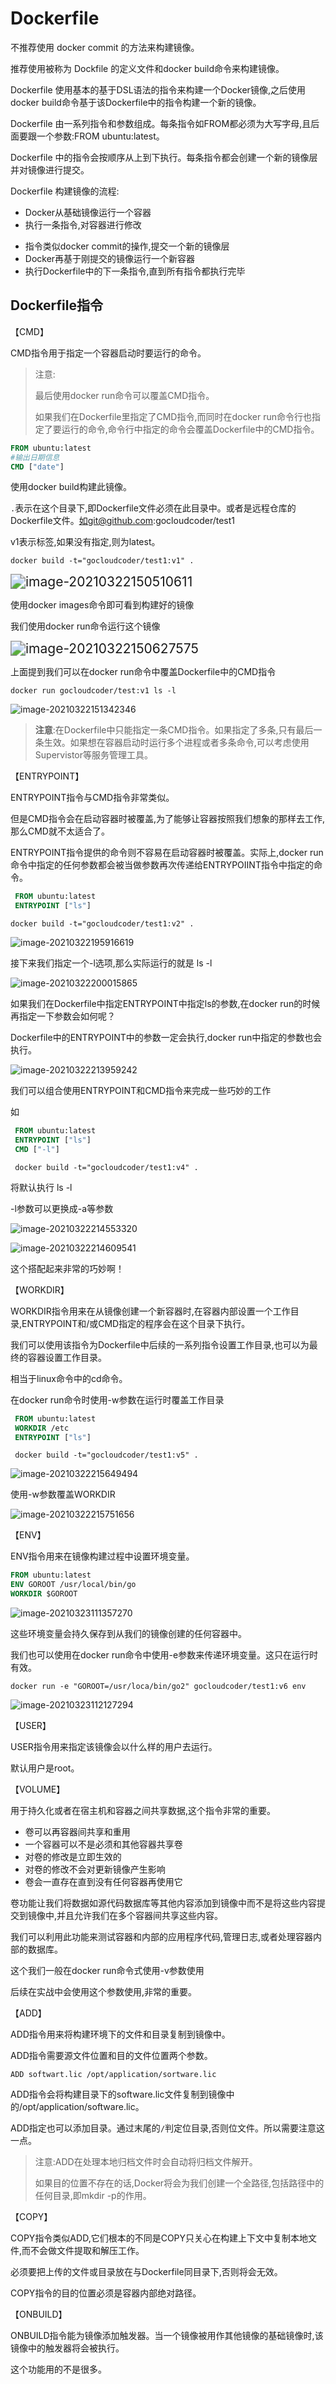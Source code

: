 # Dockerfile

不推荐使用 docker commit 的方法来构建镜像。

推荐使用被称为 Dockfile 的定义文件和docker build命令来构建镜像。

Dockerfile 使用基本的基于DSL语法的指令来构建一个Docker镜像,之后使用docker build命令基于该Dockerfile中的指令构建一个新的镜像。

Dockerfile 由一系列指令和参数组成。每条指令如FROM都必须为大写字母,且后面要跟一个参数:FROM ubuntu:latest。

Dockerfile 中的指令会按顺序从上到下执行。每条指令都会创建一个新的镜像层并对镜像进行提交。

Dockerfile 构建镜像的流程:

- Docker从基础镜像运行一个容器
- 执行一条指令,对容器进行修改
* 指令类似docker commit的操作,提交一个新的镜像层
* Docker再基于刚提交的镜像运行一个新容器
* 执行Dockerfile中的下一条指令,直到所有指令都执行完毕

## Dockerfile指令

【CMD】

CMD指令用于指定一个容器启动时要运行的命令。

> 注意:
>
> 最后使用docker run命令可以覆盖CMD指令。
>
> 如果我们在Dockerfile里指定了CMD指令,而同时在docker run命令行也指定了要运行的命令,命令行中指定的命令会覆盖Dockerfile中的CMD指令。

```Dockerfile
FROM ubuntu:latest
#输出日期信息
CMD ["date"]
```

使用docker build构建此镜像。

`.`表示在这个目录下,即Dockerfile文件必须在此目录中。或者是远程仓库的Dockerfile文件。如git@github.com:gocloudcoder/test1

v1表示标签,如果没有指定,则为latest。

```shell
docker build -t="gocloudcoder/test1:v1" .
```

<img src="http://resource.gocloudcoder.com/image-20210322150510611.png" alt="image-20210322150510611" style="zoom:150%;" />

使用docker images命令即可看到构建好的镜像

我们使用docker run命令运行这个镜像

<img src="http://resource.gocloudcoder.com/image-20210322150627575.png" alt="image-20210322150627575" style="zoom:150%;" />

上面提到我们可以在docker run命令中覆盖Dockerfile中的CMD指令

```shell
docker run gocloudcoder/test:v1 ls -l
```

![image-20210322151342346](http://resource.gocloudcoder.com/image-20210322151342346.png)

> **注意**:在Dockerfile中只能指定一条CMD指令。如果指定了多条,只有最后一条生效。如果想在容器启动时运行多个进程或者多条命令,可以考虑使用Supervistor等服务管理工具。

【ENTRYPOINT】

  ENTRYPOINT指令与CMD指令非常类似。

但是CMD指令会在启动容器时被覆盖,为了能够让容器按照我们想象的那样去工作,那么CMD就不太适合了。

ENTRYPOINT指令提供的命令则不容易在启动容器时被覆盖。实际上,docker run命令中指定的任何参数都会被当做参数再次传递给ENTRYPOIINT指令中指定的命令。

```Dockerfile
 FROM ubuntu:latest
 ENTRYPOINT ["ls"]
```

```shell
docker build -t="gocloudcoder/test1:v2" .
```

![image-20210322195916619](http://resource.gocloudcoder.com/image-20210322195916619.png)

接下来我们指定一个-l选项,那么实际运行的就是 ls -l

![image-20210322200015865](http://resource.gocloudcoder.com/image-20210322200015865.png)

如果我们在Dockerfile中指定ENTRYPOINT中指定ls的参数,在docker run的时候再指定一下参数会如何呢？

Dockerfile中的ENTRYPOINT中的参数一定会执行,docker run中指定的参数也会执行。

![image-20210322213959242](http://resource.gocloudcoder.com/image-20210322213959242.png)

我们可以组合使用ENTRYPOINT和CMD指令来完成一些巧妙的工作

如

```Dockerfile
 FROM ubuntu:latest
 ENTRYPOINT ["ls"]
 CMD ["-l"]
```

```shell
 docker build -t="gocloudcoder/test1:v4" .
```

将默认执行 ls -l

-l参数可以更换成-a等参数

![image-20210322214553320](http://resource.gocloudcoder.com/image-20210322214553320.png)

![image-20210322214609541](http://resource.gocloudcoder.com/image-20210322214609541.png)

这个搭配起来非常的巧妙啊！

【WORKDIR】

WORKDIR指令用来在从镜像创建一个新容器时,在容器内部设置一个工作目录,ENTRYPOINT和/或CMD指定的程序会在这个目录下执行。

我们可以使用该指令为Dockerfile中后续的一系列指令设置工作目录,也可以为最终的容器设置工作目录。

相当于linux命令中的cd命令。

在docker run命令时使用-w参数在运行时覆盖工作目录

```Dockerfile
 FROM ubuntu:latest
 WORKDIR /etc
 ENTRYPOINT ["ls"]
```

```shell
 docker build -t="gocloudcoder/test1:v5" .
```

![image-20210322215649494](http://resource.gocloudcoder.com/image-20210322215649494.png)

使用-w参数覆盖WORKDIR

![image-20210322215751656](http://resource.gocloudcoder.com/image-20210322215751656.png)

【ENV】

ENV指令用来在镜像构建过程中设置环境变量。

```Dockerfile
FROM ubuntu:latest
ENV GOROOT /usr/local/bin/go
WORKDIR $GOROOT
```

![image-20210323111357270](http://resource.gocloudcoder.com/image-20210323111357270.png)

这些环境变量会持久保存到从我们的镜像创建的任何容器中。

我们也可以使用在docker run命令中使用-e参数来传递环境变量。这只在运行时有效。

```shell
docker run -e "GOROOT=/usr/loca/bin/go2" gocloudcoder/test1:v6 env
```

![image-20210323112127294](http://resource.gocloudcoder.com/image-20210323112127294.png)

【USER】

USER指令用来指定该镜像会以什么样的用户去运行。

默认用户是root。

【VOLUME】

用于持久化或者在宿主机和容器之间共享数据,这个指令非常的重要。

* 卷可以再容器间共享和重用
* 一个容器可以不是必须和其他容器共享卷
* 对卷的修改是立即生效的
* 对卷的修改不会对更新镜像产生影响
* 卷会一直存在直到没有任何容器再使用它

卷功能让我们将数据如源代码数据库等其他内容添加到镜像中而不是将这些内容提交到镜像中,并且允许我们在多个容器间共享这些内容。

我们可以利用此功能来测试容器和内部的应用程序代码,管理日志,或者处理容器内部的数据库。

这个我们一般在docker run命令式使用-v参数使用

后续在实战中会使用这个参数使用,非常的重要。

【ADD】

ADD指令用来将构建环境下的文件和目录复制到镜像中。

ADD指令需要源文件位置和目的文件位置两个参数。

```shell
ADD softwart.lic /opt/application/sortware.lic
```

ADD指令会将构建目录下的software.lic文件复制到镜像中的/opt/application/software.lic。

ADD指定也可以添加目录。通过末尾的`/`判定位目录,否则位文件。所以需要注意这一点。

> 注意:ADD在处理本地归档文件时会自动将归档文件解开。
>
> 如果目的位置不存在的话,Docker将会为我们创建一个全路径,包括路径中的任何目录,即mkdir -p的作用。

【COPY】

COPY指令类似ADD,它们根本的不同是COPY只关心在构建上下文中复制本地文件,而不会做文件提取和解压工作。

必须要把上传的文件或目录放在与Dockerfile同目录下,否则将会无效。

COPY指令的目的位置必须是容器内部绝对路径。

【ONBUILD】

ONBUILD指令能为镜像添加触发器。当一个镜像被用作其他镜像的基础镜像时,该镜像中的触发器将会被执行。

这个功能用的不是很多。

